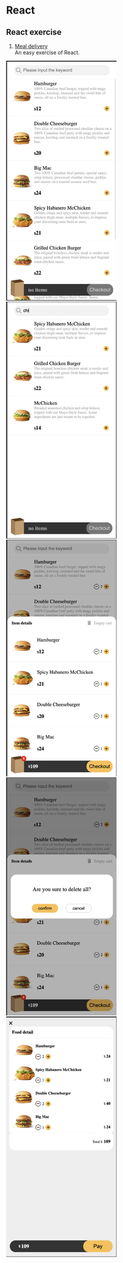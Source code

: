 # React

## React exercise

1. [Meal delivery](https://github.com/yukiyuli/React/tree/main/meal_delivery)   
  An easy exercise of React.

<img src="./meal_delivery/screenshots/Screenshot 2023-01-30 at 10.59.37 PM.png" width = "300" /><img src="./meal_delivery/screenshots/Screenshot 2023-01-30 at 11.00.05 PM.png" width = "300" /><img src="./meal_delivery/screenshots/Screenshot 2023-01-30 at 11.00.43 PM.png" width="300"/>
<img src="./meal_delivery/screenshots/Screenshot 2023-01-30 at 11.00.54 PM.png" width="300"/><img src="./meal_delivery/screenshots/Screenshot 2023-01-30 at 11.01.04 PM.png" width="300"/>
